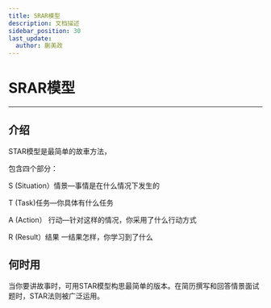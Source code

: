 ```yaml
---
title: SRAR模型
description: 文档描述
sidebar_position: 30
last_update:
  author: 蒯美政
---
```


# SRAR模型

------

## 介绍

STAR模型是最简单的故車方法，

包含四个部分：

S (Situation）情景—事情是在什么情况下发生的

T (Task)任务—你具体有什么任务

A (Action） 行动—针对这样的情况，你采用了什么行动方式

R (Result）结果 一结果怎样，你学习到了什么

## 何时用

当你要讲故事时，可用STAR模型构思最简单的版本。在简历撰写和回答情景面试题时，STAR法则被广泛运用。
